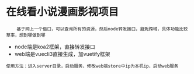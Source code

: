 # 在线看小说漫画影视项目

``` 这是一个兴趣使然的项目。
    基于网上一个借口，可以查询所有的资源，然后node转发接口，避免跨域，具体功能比较草率，想到哪做到哪
```





+ node端是koa2框架，直接转发接口
+ web端是vuecli3直接生成，加vuetify框架



```
使用方法：进入server目录，启动服务，修改web端store中ip为本机ip，启动web服务
```


